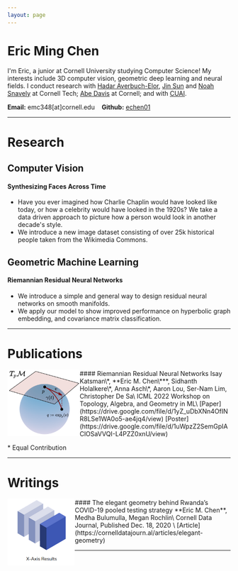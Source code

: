 ```yaml
---
layout: page
---
```



# Eric Ming Chen
I'm Eric, a junior at Cornell University studying Computer
Science! My interests include 3D computer vision, geometric deep
learning and neural fields. I conduct research with [Hadar
Averbuch-Elor](https://www.cs.cornell.edu/~hadarelor/), [Jin
Sun](https://www.cs.cornell.edu/~jinsun/) and [Noah
Snavely](https://www.cs.cornell.edu/~snavely/) at Cornell Tech; [Abe
Davis](http://abedavis.com) at Cornell; and
with [CUAI](https://cuai.github.io/).

**Email:** emc348[at]cornell.edu &nbsp;&nbsp; **Github:** [echen01](https://github.com/echen01)

---

# Research
## Computer Vision
#### Synthesizing Faces Across Time
- Have you ever imagined how Charlie Chaplin would have looked like
  today, or how a celebrity would have looked in the 1920s? We take a
  data driven approach to picture how a person would look in another decade's
  style. 
- We introduce a new image dataset consisting of over 25k historical people taken from
  the Wikimedia Commons. 

## Geometric Machine Learning
#### Riemannian Residual Neural Networks
- We introduce a simple and general way to design residual neural
  networks on smooth manifolds. 
-  We apply our model to show improved performance on hyperbolic
    graph embedding, and covariance matrix classification. 
  
---

# Publications 
<img src="/assets/rresnet.png" alt="RResNet" style="float: left" height=150px>
#### Riemannian Residual Neural Networks
Isay Katsman\*, **Eric M. Chen\***, Sidhanth Holalkere\*, Anna Asch\*, Aaron
Lou, Ser-Nam Lim, Christopher De Sa\
ICML 2022 Workshop on Topology, Algebra, and Geometry in ML\
[Paper](https://drive.google.com/file/d/1yZ_uDbXNn4OfINR8LSe1WA0o5-ae4jq4/view)
[Poster](https://drive.google.com/file/d/1uWpzZ2SemGpIAClOSaVVQI-L4PZZ0xnU/view)


 \* Equal Contribution
 
---

<!-- ## Activities -->
<!-- <p align="center"> -->
<!-- <img src="/assets/activities/applefest.jpg" width="85%"/><br> -->
<!-- Celebrating Ithaca Apple Fest [2021] -->
<!-- </p> -->

<!-- <p align="center"> -->
<!-- <img src="/assets/activities/graduation.jpg" width="85%"/><br> -->
<!-- Receiving my Stuy diploma from Mr. Blay after a year of online schooling [2021] -->
<!-- </p> -->

<!-- <p align="center"> -->
<!-- <img src="/assets/activities/pumpkin_patch.png" width="85%"/><br> -->
<!-- Volunteering with StuyPulse and Bloomberg Philanthropies [2019] -->
<!-- </p> -->


# Writings
<img src="/assets/covid.png" alt="Slice of Cube" style="float: left" height=150px>
#### The elegant geometry behind Rwanda’s COVID-19 pooled testing strategy 
**Eric M. Chen**, Medha Bulumulla, Megan Rochlin\
Cornell Data Journal, Published Dec. 18, 2020 \
[Article](https://cornelldatajourn.al/articles/elegant-geometry)


---

<!-- ## Coursework -- In Progress -->
<!-- - KOREA 1102: Elementary Korean II -->
<!-- - PHYS 2217: Honors Electricity and Magnetism -->
<!-- - CS 4820: Introduction to Algorithms -->
<!-- - CS 5625: Interactive Computer Graphics -->
<!-- - ORIE 6334: Combinatorial Optimization -->
